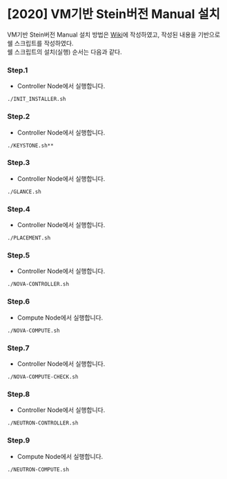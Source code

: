 # [2020] VM기반 Stein버전 Manual 설치
VM기반 Stein버전 Manual 설치 방법은 [Wiki](https://github.com/shhan0226/Project-OpenStack/wiki/%5B2020%5D-VM%EA%B8%B0%EB%B0%98-Stein%EB%B2%84%EC%A0%84-Manual-%EC%84%A4%EC%B9%98)에 작성하였고, 작성된 내용을 기반으로 쉘 스크립트를 작성하였다. <br>
쉘 스크립트의 설치(실행) 순서는 다음과 같다.

### Step.1 
- Controller Node에서 실행합니다.
```
./INIT_INSTALLER.sh
```



### Step.2
-  Controller Node에서 실행합니다.
```
./KEYSTONE.sh**
```

### Step.3
- Controller Node에서 실행합니다.
```
./GLANCE.sh
```

### Step.4
- Controller Node에서 실행합니다.
```
./PLACEMENT.sh
```

### Step.5
- Controller Node에서 실행합니다.
```
./NOVA-CONTROLLER.sh
```

### Step.6
- Compute Node에서 실행합니다.
```
./NOVA-COMPUTE.sh
```

### Step.7
- Controller Node에서 실행합니다.
```
./NOVA-COMPUTE-CHECK.sh
```

### Step.8
- Controller Node에서 실행합니다.
```
./NEUTRON-CONTROLLER.sh
```

### Step.9
- Compute Node에서 실행합니다.
```
./NEUTRON-COMPUTE.sh
```
